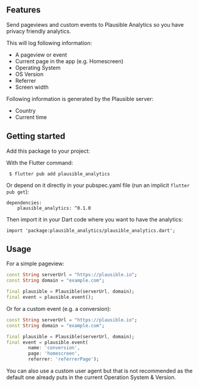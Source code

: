 ## Features

Send pageviews and custom events to Plausible Analytics so you have privacy friendly
analytics.

This will log following information:

* A pageview or event
* Current page in the app (e.g. Homescreen)
* Operating System
* OS Version
* Referrer
* Screen width

Following information is generated by the Plausible server:

* Country
* Current time


## Getting started

Add this package to your project:

With the Flutter command:

     $ flutter pub add plausible_analytics

Or depend on it directly in your pubspec.yaml file (run an implicit `flutter pub get`):

    dependencies:
        plausible_analytics: ^0.1.0

Then import it in your Dart code where you want to have the analytics:

    import 'package:plausible_analytics/plausible_analytics.dart';

## Usage

For a simple pageview:

```dart
const String serverUrl = "https://plausible.io";
const String domain = "example.com";

final plausible = Plausible(serverUrl, domain);
final event = plausible.event();
```

Or for a custom event (e.g. a conversion):

```dart
const String serverUrl = "https://plausible.io";
const String domain = "example.com";

final plausible = Plausible(serverUrl, domain);
final event = plausible.event(
        name: 'conversion',
        page: 'homescreen',
        referrer: 'referrerPage');
```

You can also use a custom user agent but that is not recommended as
the default one already puts in the current Operation System & Version.
